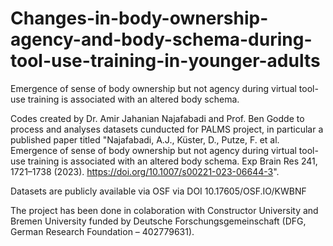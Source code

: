 # Changes-in-body-ownership-agency-and-body-schema-during-tool-use-training-in-younger-adults
Emergence of sense of body ownership but not agency during virtual tool-use training is associated with an altered body schema.


Codes created by Dr. Amir Jahanian Najafabadi and Prof. Ben Godde to process and analyses datasets cunducted for PALMS project, in particular a published paper titled "Najafabadi, A.J., Küster, D., Putze, F. et al. Emergence of sense of body ownership but not agency during virtual tool-use training is associated with an altered body schema. Exp Brain Res 241, 1721–1738 (2023). https://doi.org/10.1007/s00221-023-06644-3". 

Datasets are publicly available via OSF via  DOI 10.17605/OSF.IO/KWBNF 

The project has been done in colaboration with Constructor University and Bremen University funded by Deutsche Forschungsgemeinschaft (DFG, German Research Foundation – 402779631). 
